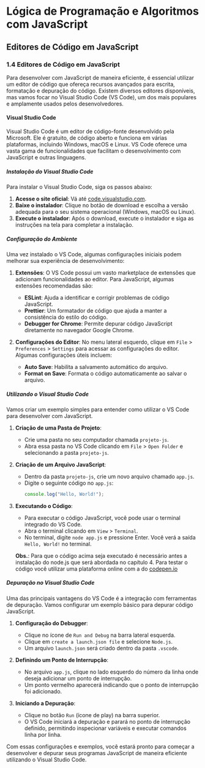 # Lógica de Programação e Algoritmos com JavaScript

## Editores de Código em JavaScript

### 1.4 Editores de Código em JavaScript

Para desenvolver com JavaScript de maneira eficiente, é essencial utilizar um editor de código que ofereça recursos avançados para escrita, formatação e depuração do código. Existem diversos editores disponíveis, mas vamos focar no Visual Studio Code (VS Code), um dos mais populares e amplamente usados pelos desenvolvedores.

#### Visual Studio Code

Visual Studio Code é um editor de código-fonte desenvolvido pela Microsoft. Ele é gratuito, de código aberto e funciona em várias plataformas, incluindo Windows, macOS e Linux. VS Code oferece uma vasta gama de funcionalidades que facilitam o desenvolvimento com JavaScript e outras linguagens.

##### Instalação do Visual Studio Code

Para instalar o Visual Studio Code, siga os passos abaixo:

1. **Acesse o site oficial**: Vá até [code.visualstudio.com](https://code.visualstudio.com/).
2. **Baixe o instalador**: Clique no botão de download e escolha a versão adequada para o seu sistema operacional (Windows, macOS ou Linux).
3. **Execute o instalador**: Após o download, execute o instalador e siga as instruções na tela para completar a instalação.

##### Configuração do Ambiente

Uma vez instalado o VS Code, algumas configurações iniciais podem melhorar sua experiência de desenvolvimento:

1. **Extensões**: O VS Code possui um vasto marketplace de extensões que adicionam funcionalidades ao editor. Para JavaScript, algumas extensões recomendadas são:

   - **ESLint**: Ajuda a identificar e corrigir problemas de código JavaScript.
   - **Prettier**: Um formatador de código que ajuda a manter a consistência do estilo do código.
   - **Debugger for Chrome**: Permite depurar código JavaScript diretamente no navegador Google Chrome.

2. **Configurações do Editor**: No menu lateral esquerdo, clique em `File` > `Preferences` > `Settings` para acessar as configurações do editor. Algumas configurações úteis incluem:
   - **Auto Save**: Habilita a salvamento automático do arquivo.
   - **Format on Save**: Formata o código automaticamente ao salvar o arquivo.

##### Utilizando o Visual Studio Code

Vamos criar um exemplo simples para entender como utilizar o VS Code para desenvolver com JavaScript.

1. **Criação de uma Pasta de Projeto**:

   - Crie uma pasta no seu computador chamada `projeto-js`.
   - Abra essa pasta no VS Code clicando em `File` > `Open Folder` e selecionando a pasta `projeto-js`.

2. **Criação de um Arquivo JavaScript**:
   - Dentro da pasta `projeto-js`, crie um novo arquivo chamado `app.js`.
   - Digite o seguinte código no `app.js`:
     ```javascript
     console.log("Hello, World!");
     ```
3. **Executando o Código**:

   - Para executar o código JavaScript, você pode usar o terminal integrado do VS Code.
   - Abra o terminal clicando em `View` > `Terminal`.
   - No terminal, digite `node app.js` e pressione Enter. Você verá a saída `Hello, World!` no terminal.

   **Obs.**: Para que o código acima seja executado é necessário antes a instalação do node.js que será abordada no capítulo 4. Para testar o código você utilizar uma plataforma online com a do [codepen.io](https://codepen.io/)

##### Depuração no Visual Studio Code

Uma das principais vantagens do VS Code é a integração com ferramentas de depuração. Vamos configurar um exemplo básico para depurar código JavaScript.

1. **Configuração do Debugger**:

   - Clique no ícone de `Run and Debug` na barra lateral esquerda.
   - Clique em `create a launch.json file` e selecione `Node.js`.
   - Um arquivo `launch.json` será criado dentro da pasta `.vscode`.

2. **Definindo um Ponto de Interrupção**:

   - No arquivo `app.js`, clique no lado esquerdo do número da linha onde deseja adicionar um ponto de interrupção.
   - Um ponto vermelho aparecerá indicando que o ponto de interrupção foi adicionado.

3. **Iniciando a Depuração**:
   - Clique no botão `Run` (ícone de play) na barra superior.
   - O VS Code iniciará a depuração e parará no ponto de interrupção definido, permitindo inspecionar variáveis e executar comandos linha por linha.

Com essas configurações e exemplos, você estará pronto para começar a desenvolver e depurar seus programas JavaScript de maneira eficiente utilizando o Visual Studio Code.
